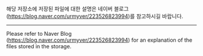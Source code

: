 해당 저장소에 저장된 파일에 대한 설명은 네이버 블로그(https://blog.naver.com/urmyver/223526823994)를 참고하시길 바랍니다.
_____________
Please refer to Naver Blog (https://blog.naver.com/urmyver/223526823994) for an explanation of the files stored in the storage.
